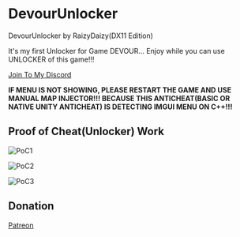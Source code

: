 # DevourUnlocker
DevourUnlocker by RaizyDaizy(DX11 Edition)

It's my first Unlocker for Game DEVOUR... Enjoy while you can use UNLOCKER of this game!!!

[Join To My Discord](https://discord.gg/F6nj6pjaJN)

**IF MENU IS NOT SHOWING, PLEASE RESTART THE GAME AND USE MANUAL MAP INJECTOR!!! BECAUSE THIS ANTICHEAT(BASIC OR NATIVE UNITY ANTICHEAT) IS DETECTING IMGUI MENU ON C++!!!**

## Proof of Cheat(Unlocker) Work

![PoC1](https://user-images.githubusercontent.com/123252472/217494056-66cfedb6-9eae-4079-89fb-c84800c8d37a.png)

![PoC2](https://user-images.githubusercontent.com/123252472/217494117-5a2220d6-395e-4198-ac5a-e8a3bc5f4304.png)

![PoC3](https://user-images.githubusercontent.com/123252472/217494226-9b7cd73c-7087-47b0-8f85-a4b8a59a051d.png)

## Donation

[Patreon](https://patreon.com/raizydaizy)
